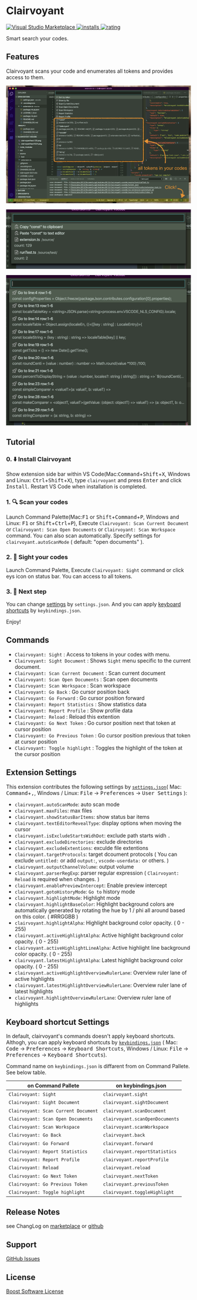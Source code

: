 # Clairvoyant

[![Visual Studio Marketplace](https://vsmarketplacebadge.apphb.com/version/wraith13.clairvoyant.svg) ![installs](https://vsmarketplacebadge.apphb.com/installs/wraith13.clairvoyant.svg) ![rating](https://vsmarketplacebadge.apphb.com/rating/wraith13.clairvoyant.svg)](https://marketplace.visualstudio.com/items?itemName=wraith13.clairvoyant)

Smart search your codes.

## Features

Clairvoyant scans your code and enumerates all tokens and provides access to them.

![screenshot](images/screenshot.png)

![screenshot](images/screenshot2.png)

![screenshot](images/screenshot3.png)

## Tutorial

### 0. ⬇️ Install Clairvoyant

Show extension side bar within VS Code(Mac:<kbd>Command</kbd>+<kbd>Shift</kbd>+<kbd>X</kbd>, Windows and Linux: <kbd>Ctrl</kbd>+<kbd>Shift</kbd>+<kbd>X</kbd>), type `clairvoyant` and press <kbd>Enter</kbd> and click <kbd>Install</kbd>. Restart VS Code when installation is completed.

### 1. 🔍 Scan your codes

Launch Command Palette(Mac:<kbd>F1</kbd> or <kbd>Shift</kbd>+<kbd>Command</kbd>+<kbd>P</kbd>, Windows and Linux: <kbd>F1</kbd> or <kbd>Shift</kbd>+<kbd>Ctrl</kbd>+<kbd>P</kbd>), Execute `Clairvoyant: Scan Current Document` or `Clairvoyant: Scan Open Documents` or `Clairvoyant: Scan Workspace` command. You can also scan automatically. Specify settings for `clairvoyant.autoScanMode` ( default: "open documents" ).

### 2. 🚀 Sight your codes

Launch Command Palette, Execute `Clairvoyant: Sight` command or click eys icon on status bar. You can access to all tokens.

### 3. 🔧 Next step

You can change [settings](#extension-settings) by `settings.json`. And you can apply [keyboard shortcuts](#keyboard-shortcut-settings) by `keybindings.json`.

Enjoy!

## Commands

* `Clairvoyant: Sight` : Access to tokens in your codes with menu.
* `Clairvoyant: Sight Document` : Shows `Sight` menu specific to the current document.
* `Clairvoyant: Scan Current Document` : Scan current document
* `Clairvoyant: Scan Open Documents` : Scan open documents
* `Clairvoyant: Scan Workspace` : Scan workspace
* `Clairvoyant: Go Back` : Go cursor position back
* `Clairvoyant: Go Forward` : Go cursor position forward
* `Clairvoyant: Report Statistics` : Show statistics data
* `Clairvoyant: Report Profile` : Show profile data
* `Clairvoyant: Reload` : Reload this extention
* `Clairvoyant: Go Next Token` : Go cursor position next that token at cursor position
* `Clairvoyant: Go Previous Token` : Go cursor position previous that token at cursor position
* `Clairvoyant: Toggle highlight` : Toggles the highlight of the token at the cursor position

## Extension Settings

This extension contributes the following settings by [`settings.json`](https://code.visualstudio.com/docs/customization/userandworkspace#_creating-user-and-workspace-settings)( Mac: <kbd>Command</kbd>+<kbd>,</kbd>, Windows / Linux: <kbd>File</kbd> -> <kbd>Preferences</kbd> -> <kbd>User Settings</kbd> ):

* `clairvoyant.autoScanMode`: auto scan mode
* `clairvoyant.maxFiles`: max files
* `clairvoyant.showStatusBarItems`: show status bar items
* `clairvoyant.textEditorRevealType`: display options when moving the cursor
* `clairvoyant.isExcludeStartsWidhDot`: exclude path starts widh `.`
* `clairvoyant.excludeDirectories`: exclude directories
* `clairvoyant.excludeExtentions`: exculde file extentions
* `clairvoyant.targetProtocols`: target dcoument protocols ( You can exclude `untitled:` or add `output:`, `vscode-userdata:` or others. )
* `clairvoyant.outputChannelVolume`: output volume
* `clairvoyant.parserRegExp`: parser regular expression ( `Clairvoyant: Reload` is required when changes. )
* `clairvoyant.enablePreviewIntercept`: Enable preview intercept
* `clairvoyant.gotoHistoryMode`: `Go to` history mode
* `clairvoyant.highlightMode`: Highlight mode
* `clairvoyant.highlightBaseColor`: Highlight background colors are automatically generated by rotating the hue by 1 / phi all around based on this color. ( #RRGGBB )
* `clairvoyant.highlightAlpha`: Highlight background color opacity. ( 0 - 255)
* `clairvoyant.activeHighlightAlpha`: Active highlight background color opacity. ( 0 - 255)
* `clairvoyant.activeHighlightLineAlpha`: Active highlight line background color opacity. ( 0 - 255)
* `clairvoyant.latestHighlightAlpha`: Latest highlight background color opacity. ( 0 - 255)
* `clairvoyant.activeHighlightOverviewRulerLane`: Overview ruler lane of active highlights
* `clairvoyant.latestHighlightOverviewRulerLane`: Overview ruler lane of latest highlights
* `clairvoyant.highlightOverviewRulerLane`: Overview ruler lane of highlights

## Keyboard shortcut Settings

In default, clairvoyant's commands doesn't apply keyboard shortcuts. Althogh,
you can apply keyboard shortcuts by [`keybindings.json`](https://code.visualstudio.com/docs/customization/keybindings#_customizing-shortcuts)
( Mac: <kbd>Code</kbd> -> <kbd>Preferences</kbd> -> <kbd>Keyboard Shortcuts</kbd>, Windows / Linux: <kbd>File</kbd> -> <kbd>Preferences</kbd> -> <kbd>Keyboard Shortcuts</kbd>).

Command name on `keybindings.json` is diffarent from on Command Pallete. See below table.

|on Command Pallete|on keybindings.json|
|-|-|
|`Clairvoyant: Sight`|`clairvoyant.sight`|
|`Clairvoyant: Sight Document`|`clairvoyant.sightDocument`|
|`Clairvoyant: Scan Current Document`|`clairvoyant.scanDocument`|
|`Clairvoyant: Scan Open Documents`|`clairvoyant.scanOpenDocuments`|
|`Clairvoyant: Scan Workspace`|`clairvoyant.scanWorkspace`|
|`Clairvoyant: Go Back`|`clairvoyant.back`|
|`Clairvoyant: Go Forward`|`clairvoyant.forward`|
|`Clairvoyant: Report Statistics`|`clairvoyant.reportStatistics`|
|`Clairvoyant: Report Profile`|`clairvoyant.reportProfile`|
|`Clairvoyant: Reload`|`clairvoyant.reload`|
|`Clairvoyant: Go Next Token`|`clairvoyant.nextToken`|
|`Clairvoyant: Go Previous Token`|`clairvoyant.previousToken`|
|`Clairvoyant: Toggle highlight`|`clairvoyant.toggleHighlight`|

## Release Notes

see ChangLog on [marketplace](https://marketplace.visualstudio.com/items/wraith13.clairvoyant-vscode/changelog) or [github](https://github.com/wraith13/clairvoyant-vscode/blob/master/CHANGELOG.md)

## Support

[GitHub Issues](https://github.com/wraith13/clairvoyant-vscode/issues)

## License

[Boost Software License](https://github.com/wraith13/clairvoyant-vscode/blob/master/LICENSE_1_0.txt)
